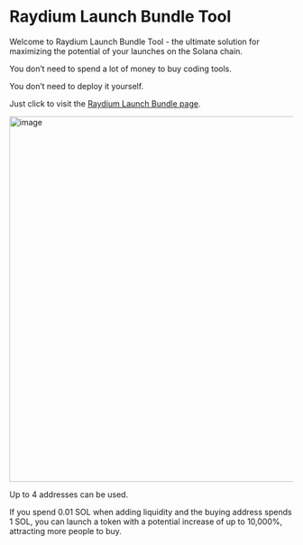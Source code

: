 # Raydium Launch Bundle Tool

Welcome to Raydium Launch Bundle Tool - the ultimate solution for maximizing the potential of your launches on the Solana chain.

You don’t need to spend a lot of money to buy coding tools.

You don’t need to deploy it yourself.

Just click to visit the [Raydium Launch Bundle page](https://slerf.tools/en-us/liquidity-create-and-buy-token/solana).

<img width="648" alt="image" src="https://github.com/nullcanon/raydium-bundle/assets/27812718/ed96b041-2f45-46ea-a9f5-ba7399f46083">

Up to 4 addresses can be used.

If you spend 0.01 SOL when adding liquidity and the buying address spends 1 SOL, you can launch a token with a potential increase of up to 10,000%, attracting more people to buy.

